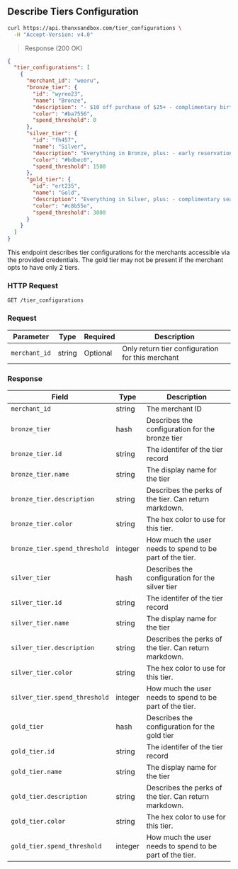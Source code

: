## Describe Tiers Configuration

```bash
curl https://api.thanxsandbox.com/tier_configurations \
  -H "Accept-Version: v4.0"
```

> Response (200 OK)

```json
{
  "tier_configurations": [
    {
      "merchant_id": "weoru",
      "bronze_tier": {
        "id": "wyreo23",
        "name": "Bronze",
        "description": "- $10 off purchase of $25+ - complimentary birthday dessert - special event invitations",
        "color": "#ba7556",
        "spend_threshold": 0
      },
      "silver_tier": {
        "id": "fh457",
        "name": "Silver",
        "description": "Everything in Bronze, plus: - early reservations to community dinners when you reach Silver Tier",
        "color": "#bdbec0",
        "spend_threshold": 1500
      },
      "gold_tier": {
        "id": "ert235",
        "name": "Gold",
        "description": "Everything in Silver, plus: - complimentary seasonal pizza per year when you reach Gold Tier",
        "color": "#c8b55e",
        "spend_threshold": 3000
      }
    }
  ]
}
```

This endpoint describes tier configurations for the merchants accessible via the
provided credentials. The gold tier may not be present if the merchant opts to have only 2 tiers.

### HTTP Request

`GET /tier_configurations`

### Request

Parameter | Type | Required | Description
--------- | ---- | -------- | -----------
`merchant_id` | string | Optional | Only return tier configuration for this merchant

### Response

Field | Type | Description
----- | ---- | -----------
`merchant_id` | string | The merchant ID
`bronze_tier` | hash | Describes the configuration for the bronze tier
`bronze_tier.id` | string | The identifer of the tier record
`bronze_tier.name` | string | The display name for the tier
`bronze_tier.description` | string | Describes the perks of the tier. Can return markdown.
`bronze_tier.color` | string | The hex color to use for this tier.
`bronze_tier.spend_threshold` | integer | How much the user needs to spend to be part of the tier.
`silver_tier` | hash | Describes the configuration for the silver tier
`silver_tier.id` | string | The identifer of the tier record
`silver_tier.name` | string | The display name for the tier
`silver_tier.description` | string | Describes the perks of the tier. Can return markdown.
`silver_tier.color` | string | The hex color to use for this tier.
`silver_tier.spend_threshold` | integer | How much the user needs to spend to be part of the tier.
`gold_tier` | hash | Describes the configuration for the gold tier
`gold_tier.id` | string | The identifer of the tier record
`gold_tier.name` | string | The display name for the tier
`gold_tier.description` | string | Describes the perks of the tier. Can return markdown.
`gold_tier.color` | string | The hex color to use for this tier.
`gold_tier.spend_threshold` | integer | How much the user needs to spend to be part of the tier.

